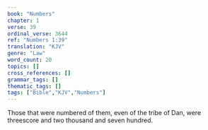 ```yaml
---
book: "Numbers"
chapter: 1
verse: 39
ordinal_verse: 3644
ref: "Numbers 1:39"
translation: "KJV"
genre: "Law"
word_count: 20
topics: []
cross_references: []
grammar_tags: []
thematic_tags: []
tags: ["Bible","KJV","Numbers"]
---
```

Those that were numbered of them, even of the tribe of Dan, were threescore and two thousand and seven hundred.
